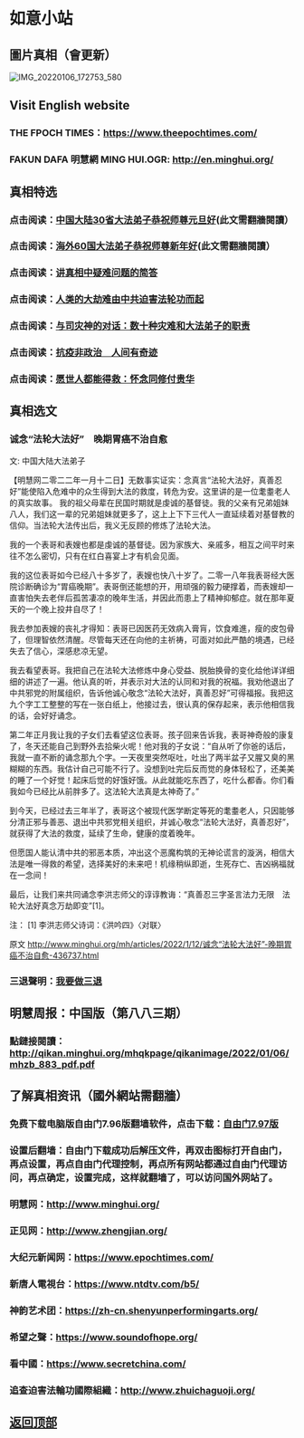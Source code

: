 # 如意小站

## 圖片真相（會更新）

![IMG_20220106_172753_580](https://user-images.githubusercontent.com/79625284/148914917-6b50f485-e5a8-412a-b225-baac03561eaf.jpg)

## Visit English website

### THE FPOCH TIMES：https://www.theepochtimes.com/

### FAKUN DAFA 明慧網 MING HUI.OGR: http://en.minghui.org/

## 真相特选

### 点击阅读：[中国大陆30省大法弟子恭祝师尊元旦好](https://greetings.minghui.org/mh/articles/2021/12/31/%E4%B8%AD%E5%9B%BD%E5%A4%A7%E9%99%8630%E7%9C%81%E5%A4%A7%E6%B3%95%E5%BC%9F%E5%AD%90%E6%81%AD%E7%A5%9D%E5%B8%88%E5%B0%8A%E5%85%83%E6%97%A6%E5%A5%BD-436087.html)(此文需翻牆閱讀）

### 点击阅读：[海外60国大法弟子恭祝师尊新年好](https://greetings.minghui.org/mh/articles/2022/1/1/%E6%B5%B7%E5%A4%9660%E5%9B%BD%E5%A4%A7%E6%B3%95%E5%BC%9F%E5%AD%90%E6%81%AD%E7%A5%9D%E5%B8%88%E5%B0%8A%E6%96%B0%E5%B9%B4%E5%A5%BD-435930.html)(此文需翻牆閱讀）

### 点击阅读：[讲真相中疑难问题的简答](https://github.com/pinhe91/jcxw3/tree/main)

### 点击阅读：[人类的大劫难由中共迫害法轮功而起](https://github.com/pinhe91/jcxw4/tree/main) 

### 点击阅读：[与司灾神的对话：数十种灾难和大法弟子的职责](https://github.com/pinhe91/jcxw1/tree/main) 

### 点击阅读：[抗疫非政治　人间有奇迹](https://github.com/pinhe91/jcxw2/tree/main) 

### 点击阅读：[愿世人都能得救：怀念同修付贵华](https://github.com/pinhe91/jcxw5/tree/main)

## 真相选文

### 诚念“法轮大法好”　晚期胃癌不治自愈

文: 中国大陆大法弟子 

【明慧网二零二二年一月十二日】无数事实证实：念真言“法轮大法好，真善忍好”能使陷入危难中的众生得到大法的救度，转危为安。这里讲的是一位耄耋老人的真实故事。
我的祖父母辈在民国时期就是虔诚的基督徒。我的父亲有兄弟姐妹八人，我们这一辈的兄弟姐妹就更多了，这上上下下三代人一直延续着对基督教的信仰。当法轮大法传出后，我义无反顾的修炼了法轮大法。

我的一个表哥和表嫂也都是虔诚的基督徒。因为家族大、亲戚多，相互之间平时来往不怎么密切，只有在红白喜宴上才有机会见面。

我的这位表哥如今已经八十多岁了，表嫂也快八十岁了。二零一八年我表哥经大医院诊断确诊为“胃癌晚期”。表哥倒还能想的开，用顽强的毅力硬撑着，而表嫂却一直害怕失去老伴后孤苦凄凉的晚年生活，并因此而患上了精神抑郁症。就在那年夏天的一个晚上投井自尽了！

我去参加表嫂的丧礼才得知：表哥已因医药无效病入膏肓，饮食难進，瘦的皮包骨了，但理智依然清醒。尽管每天还在向他的主祈祷，可面对如此严酷的境遇，已经失去了信心，深感悲凉无望。

我去看望表哥。我把自己在法轮大法修炼中身心受益、脱胎换骨的变化给他详详细细的讲述了一遍。他认真的听，并表示对大法的认同和对我的祝福。我劝他退出了中共邪党的附属组织，告诉他诚心敬念“法轮大法好，真善忍好”可得福报。我把这九个字工工整整的写在一张白纸上，他接过去，很认真的保存起来，表示他相信我的话，会好好诵念。

第二年正月我让我的子女们去看望这位表哥。孩子回来告诉我，表哥神奇般的康复了，冬天还能自己到野外去拾柴火呢！他对我的子女说：“自从听了你爸的话后，我就一直不断的诵念那九个字。一天夜里突然呕吐，吐出了两半盆子又腥又臭的黑糊糊的东西。我估计自己可能不行了。没想到吐完后反而觉的身体轻松了，还美美的睡了一个好觉！起床后觉的好饿好饿。从此就能吃东西了，吃什么都香。你们看我如今已经比从前胖多了。这法轮大法真是太神奇了。”

到今天，已经过去三年半了，表哥这个被现代医学断定等死的耄耋老人，只因能够分清正邪与善恶、退出中共邪党相关组织，并诚心敬念“法轮大法好，真善忍好”，就获得了大法的救度，延续了生命，健康的度着晚年。

但愿国人能认清中共的邪恶本质，冲出这个恶魔构筑的无神论谎言的漩涡，相信大法是唯一得救的希望，选择美好的未来吧！机缘稍纵即逝，生死存亡、吉凶祸福就在一念间！

最后，让我们来共同诵念李洪志师父的谆谆教诲：“真善忍三字圣言法力无限　法轮大法好真念万劫即变”[1]。

注：
[1] 李洪志师父诗词：《洪吟四》〈对联〉

原文 http://www.minghui.org/mh/articles/2022/1/12/诚念“法轮大法好”-晚期胃癌不治自愈-436737.html

### 三退聲明：[我要做三退](https://tuidang.epochtimes.com/)

## 明慧周报：中国版（第八八三期）

### 點鏈接閱讀：http://qikan.minghui.org/mhqkpage/qikanimage/2022/01/06/mhzb_883_pdf.pdf

## 了解真相资讯（國外網站需翻牆）

### 免费下载电脑版自由门7.96版翻墙软件，点击下载：[自由门7.97版](https://github.com/pinhe91/tuiguang/files/6839679/fg797r.zip)

### 设置后翻墙：自由门下载成功后解压文件，再双击图标打开自由门，再点设置，再点自由门代理控制，再点所有网站都通过自由门代理访问，再点确定，设置完成，这样就翻墙了，可以访问国外网站了。

### 明慧网：http://www.minghui.org/

### 正见网：http://www.zhengjian.org/

### 大纪元新闻网：https://www.epochtimes.com/

### 新唐人電視台：https://www.ntdtv.com/b5/

### 神韵艺术团：https://zh-cn.shenyunperformingarts.org/

### 希望之聲：https://www.soundofhope.org/

### 看中國：https://www.secretchina.com/

### 追查迫害法輪功國際組織：http://www.zhuichaguoji.org/

## [返回顶部](https://git.io/Js3EY)
